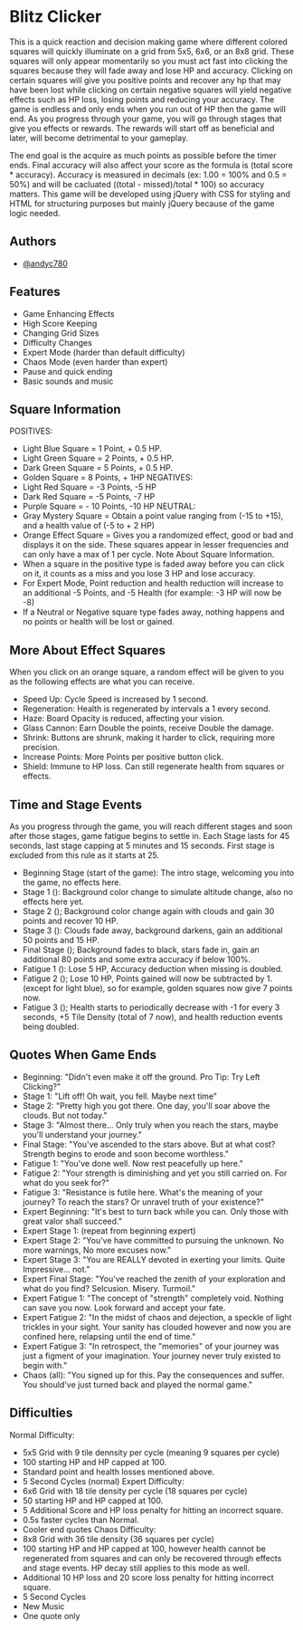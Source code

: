 # Blitz Clicker
This is a quick reaction and decision making game where different colored squares will quickly illuminate on a grid from 5x5, 6x6, or an 8x8 grid. These squares will only appear momentarily so you must act fast into clicking the squares because they will fade away and lose HP and accuracy. Clicking on certain squares will give you positive points and recover any hp that may have been lost while clicking on certain negative squares will yield negative effects such as HP loss, losing points and reducing your accuracy. The game is endless and only ends when you run out of HP then the game will end. As you progress through your game, you will go through stages that give you effects or rewards. The rewards will start off as beneficial and later, will become detrimental to your gameplay.

The end goal is the acquire as much points as possible before the timer ends. Final accuracy will also affect your score as the formula is (total score * accuracy). Accuracy is measured in decimals (ex: 1.00 = 100% and 0.5 = 50%) and will be cacluated ((total - missed)/total * 100) so accuracy matters. This game will be developed using jQuery with CSS for styling and HTML for structuring purposes but mainly jQuery because of the game logic needed.


## Authors

- [@andyc780](https://www.github.com/andyc780)


## Features

- Game Enhancing Effects
- High Score Keeping
- Changing Grid Sizes
- Difficulty Changes
- Expert Mode (harder than default difficulty)
- Chaos Mode (even harder than expert)
- Pause and quick ending
- Basic sounds and music


## Square Information
POSITIVES:
- Light Blue Square = 1 Point, + 0.5 HP.
- Light Green Square = 2 Points, + 0.5 HP.
- Dark Green Square = 5 Points, + 0.5 HP.
- Golden Square = 8 Points, + 1HP
NEGATIVES:
- Light Red Square = -3 Points, -5 HP
- Dark Red Square = -5 Points, -7 HP
- Purple Square = - 10 Points, -10 HP
NEUTRAL:
- Gray Mystery Square = Obtain a point value ranging from (-15 to +15), and a health value of (-5 to + 2 HP)
- Orange Effect Square = Gives you a randomized effect, good or bad and displays it on the side. These squares appear in lesser frequencies and can only have a max of 1 per cycle.
Note About Square Information.
- When a square in the positive type is faded away before you can click on it, it counts as a miss and you lose 3 HP and lose accuracy.
- For Expert Mode, Point reduction and health reduction will increase to an additional -5 Points, and -5 Health (for example: -3 HP will now be -8)
- If a Neutral or Negative square type fades away, nothing happens and no points or health will be lost or gained.

## More About Effect Squares
When you click on an orange square, a random effect will be given to you as the following effects are what you can receive.
- Speed Up: Cycle Speed is increased by 1 second.
- Regeneration: Health is regenerated by intervals a 1 every second.
- Haze: Board Opacity is reduced, affecting your vision.
- Glass Cannon: Earn Double the points, receive Double the damage.
- Shrink: Buttons are shrunk, making it harder to click, requiring more precision.
- Increase Points: More Points per positive button click.
- Shield: Immune to HP loss. Can still regenerate health from squares or effects.

## Time and Stage Events
As you progress through the game, you will reach different stages and soon after those stages, game fatigue begins to settle in.
Each Stage lasts for 45 seconds, last stage capping at 5 minutes and 15 seconds. First stage is excluded from this rule as it starts at 25.
- Beginning Stage (start of the game): The intro stage, welcoming you into the game, no effects here.
- Stage 1 (): Background color change to simulate altitude change, also no effects here yet.
- Stage 2 (); Background color change again with clouds and gain 30 points and recover 10 HP.
- Stage 3 (): Clouds fade away, background darkens, gain an additional 50 points and 15 HP.
- Final Stage (); Background fades to black, stars fade in, gain an additional 80 points and some extra accuracy if below 100%.
- Fatigue 1 (): Lose 5 HP, Accuracy deduction when missing is doubled.
- Fatigue 2 (); Lose 10 HP, Points gained will now be subtracted by 1. (except for light blue), so for example, golden squares now give 7 points now.
- Fatigue 3 (); Health starts to periodically decrease with -1 for every 3 seconds, +5 Tile Density (total of 7 now), and health reduction events being doubled.


## Quotes When Game Ends
- Beginning: "Didn't even make it off the ground. Pro Tip: Try Left Clicking?"
- Stage 1: "Lift off! Oh wait, you fell. Maybe next time"
- Stage 2: "Pretty high you got there. One day, you'll soar above the clouds. But not today."
- Stage 3: "Almost there... Only truly when you reach the stars, maybe you'll understand your journey."
- Final Stage: "You've ascended to the stars above. But at what cost? Strength begins to erode and soon become worthless."
- Fatigue 1: "You've done well. Now rest peacefully up here."
- Fatigue 2: "Your strength is diminishing and yet you still carried on. For what do you seek for?"
- Fatigue 3: "Resistance is futile here. What's the meaning of your journey? To reach the stars? Or unravel truth of your existence?"
- Expert Beginning: "It's best to turn back while you can. Only those with great valor shall succeed."
- Expert Stage 1: (repeat from beginning expert)
- Expert Stage 2: "You've have committed to pursuing the unknown. No more warnings, No more excuses now."
- Expert Stage 3: "You are REALLY devoted in exerting your limits. Quite Impressive... not."
- Expert Final Stage: "You've reached the zenith of your exploration and what do you find? Selcusion. Misery. Turmoil."
- Expert Fatigue 1: "The concept of "strength" completely void. Nothing can save you now. Look forward and accept your fate.
- Expert Fatigue 2: "In the midst of chaos and dejection, a speckle of light trickles in your sight. Your sanity has clouded however and now you are confined here, relapsing until the end of time."
- Expert Fatigue 3: "In retrospect, the "memories" of your journey was just a figment of your imagination. Your journey never truly existed to begin with."
- Chaos (all): "You signed up for this. Pay the consequences and suffer. You should've just turned back and played the normal game."

## Difficulties
Normal Difficulty:
- 5x5 Grid with 9 tile dennsity per cycle (meaning 9 squares per cycle)
- 100 starting HP and HP capped at 100.
- Standard point and health losses mentioned above.
- 5 Second Cycles (normal)
Expert Difficulty:
- 6x6 Grid with 18 tile density per cycle (18 squares per cycle)
- 50 starting HP and HP capped at 100.
- 5 Additional Score and HP loss penalty for hitting an incorrect square.
- 0.5s faster cycles than Normal.
- Cooler end quotes
Chaos Difficulty:
- 8x8 Grid with 36 tile density (36 squares per cycle)
- 100 starting HP and HP capped at 100, however health cannot be regenerated from squares and can only be recovered through effects and stage events. HP decay still applies to this mode as well.
- Additional 10 HP loss and 20 score loss penalty for hitting incorrect square.
- 5 Second Cycles
- New Music
- One quote only